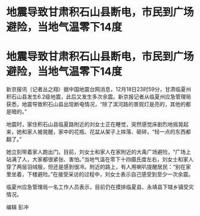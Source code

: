 # 地震导致甘肃积石山县断电，市民到广场避险，当地气温零下14度

# 地震导致甘肃积石山县断电，市民到广场避险，当地气温零下14度

新京报讯（记者丛之翔）据中国地震台网消息，12月18日23时59分，甘肃临夏州积石山县发生6.2级地震，此后又发生多次余震。新京报记者从临夏州应急管理局获悉，地震导致积石山县出现断电情况，“除了滨河路的景观灯是亮的，其他的都是暗的。”

地震时，家住积石山县临夏路附近的刘女士正在睡觉，突然感觉床剧烈地摇晃起来，她和家人被晃醒，家中的花瓶、花盆从架子上摔落、砸碎，“轻一点的东西都翻了。”

她立刻带着家人跑出门。目前，刘女士和家人在家附近的大禹广场避险，“广场上站满了人，大家都很紧张、害怕。”当地气温在零下十四摄氏度左右，刘女士和家人穿了两层羽绒服，但还是感到很冷。附近的路上，有人用喇叭提醒居民：“别在家里坐着，下楼避险。”在接受采访的过程中，刘女士表示自己感受到至少一次余震。

临夏州应急管理局一名工作人员表示，目前仍在摸排临夏县、永靖县下辖乡镇受灾情况。

编辑 彭冲

